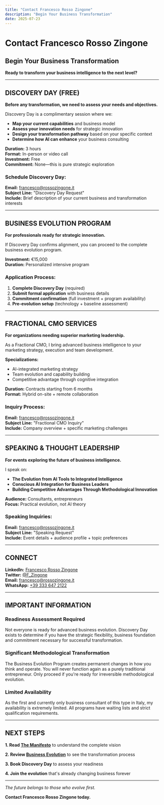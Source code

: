 ```yaml
---
title: "Contact Francesco Rosso Zingone"
description: "Begin Your Business Transformation"
date: 2025-07-23
---
```


# Contact Francesco Rosso Zingone
## Begin Your Business Transformation

**Ready to transform your business intelligence to the next level?**

---

## DISCOVERY DAY (FREE)

**Before any transformation, we need to assess your needs and objectives.**

Discovery Day is a complimentary session where we:
- **Map your current capabilities** and business model
- **Assess your innovation needs** for strategic innovation
- **Design your transformation pathway** based on your specific context
- **Determine how AI can enhance** your business consulting

**Duration:** 3 hours  
**Format:** In-person or video call  
**Investment:** Free  
**Commitment:** None—this is pure strategic exploration

### **Schedule Discovery Day:**
**Email:** francesco@rossozingone.it  
**Subject Line:** "Discovery Day Request"  
**Include:** Brief description of your current business and transformation interests

---

## BUSINESS EVOLUTION PROGRAM

**For professionals ready for strategic innovation.**

If Discovery Day confirms alignment, you can proceed to the complete business evolution program.

**Investment:** €15,000  
**Duration:** Personalized intensive program

### **Application Process:**
1. **Complete Discovery Day** (required)
2. **Submit formal application** with business details
3. **Commitment confirmation** (full investment + program availability)
4. **Pre-evolution setup** (technology + baseline assessment)

---

## FRACTIONAL CMO SERVICES

**For organizations needing superior marketing leadership.**

As a Fractional CMO, I bring advanced business intelligence to your marketing strategy, execution and team development.

**Specializations:**
- AI-integrated marketing strategy
- Team evolution and capability building  
- Competitive advantage through cognitive integration

**Duration:** Contracts starting from 6 months  
**Format:** Hybrid on-site + remote collaboration

### **Inquiry Process:**
**Email:** francesco@rossozingone.it  
**Subject Line:** "Fractional CMO Inquiry"  
**Include:** Company overview + specific marketing challenges

---

## SPEAKING & THOUGHT LEADERSHIP

**For events exploring the future of business intelligence.**

I speak on:
- **The Evolution from AI Tools to Integrated Intelligence**
- **Conscious AI Integration for Business Leaders**
- **Building Competitive Advantages Through Methodological Innovation**

**Audience:** Consultants, entrepreneurs  
**Focus:** Practical evolution, not AI theory

### **Speaking Inquiries:**
**Email:** francesco@rossozingone.it  
**Subject Line:** "Speaking Request"  
**Include:** Event details + audience profile + topic preferences

---

## CONNECT

**LinkedIn:** [Francesco Rosso Zingone](https://linkedin.com/in/francescozingone)  
**Twitter:** [@F_Zingone](https://twitter.com/F_Zingone)  
**Email:** francesco@rossozingone.it  
**WhatsApp:** [+39 333 647 2122](https://wa.me/393336472122)

---

## IMPORTANT INFORMATION

### **Readiness Assessment Required**
Not everyone is ready for advanced business evolution. Discovery Day exists to determine if you have the strategic flexibility, business foundation and commitment necessary for successful transformation.

### **Significant Methodological Transformation**
The Business Evolution Program creates permanent changes in how you think and operate. You will never function again as a purely traditional entrepreneur. Only proceed if you're ready for irreversible methodological evolution.

### **Limited Availability**
As the first and currently only business consultant of this type in Italy, my availability is extremely limited. All programs have waiting lists and strict qualification requirements.

---

## NEXT STEPS

**1. Read [The Manifesto](/manifesto)** to understand the complete vision

**2. Review [Business Evolution](/evolution)** to see the transformation process

**3. Book Discovery Day** to assess your readiness

**4. Join the evolution** that's already changing business forever

---

*The future belongs to those who evolve first.*

**Contact Francesco Rosso Zingone today.**